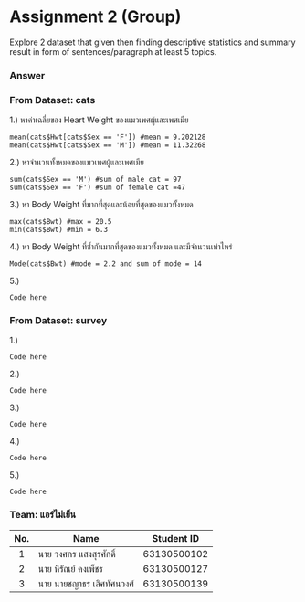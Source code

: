 # Assignment 2 (Group)
Explore 2 dataset that given then finding descriptive statistics and summary result in form of sentences/paragraph at least 5 topics.

### Answer

### From Dataset: cats

1.) หาค่าเฉลี่ยของ Heart Weight ของแมวเพศผู้และเพศเมีย
```{R}
mean(cats$Hwt[cats$Sex == 'F']) #mean = 9.202128
mean(cats$Hwt[cats$Sex == 'M']) #mean = 11.32268
```

2.) หาจำนวนทั้งหมดของแมวเพศผู้และเพศเมีย
```{R}
sum(cats$Sex == 'M') #sum of male cat = 97
sum(cats$Sex == 'F') #sum of female cat =47
```

3.) หา Body Weight ที่มากที่สุดและน้อยที่สุดของแมวทั้งหมด
```{R}
max(cats$Bwt) #max = 20.5
min(cats$Bwt) #min = 6.3
```

4.) หา Body Weight ที่ซ้ำกันมากที่สุดของแมวทั้งหมด และมีจำนวนเท่าไหร่
```{R}
Mode(cats$Bwt) #mode = 2.2 and sum of mode = 14
```

5.) 
```{R}
Code here
```

### From Dataset: survey

1.) 
```{R}
Code here
```

2.) 
```{R}
Code here
```

3.) 
```{R}
Code here
```

4.) 
```{R}
Code here
```

5.) 
```{R}
Code here
```


### Team: แอร์ไม่เย็น
| No. | Name              | Student ID   |
|:---:|-------------------|--------------|
|  1  | นาย วงศกร แสงสุรศักดิ์      | 63130500102  |
|  2  | นาย หิรัณย์ คงเพ็ชร   | 63130500127  |
|  3  | นาย นายชญาธร เลิศทัศนวงศ์   | 63130500139 |
